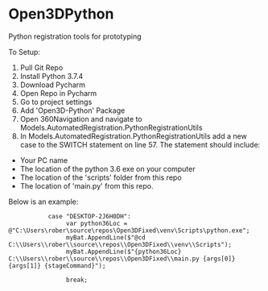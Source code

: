# Open3DPython
Python registration tools for prototyping


To Setup:
1. Pull Git Repo
2. Install Python 3.7.4
3. Download Pycharm
4. Open Repo in Pycharm
5. Go to project settings
6. Add 'Open3D-Python' Package
7. Open 360Navigation and navigate to Models.AutomatedRegistration.PythonRegistrationUtils
8. In Models.AutomatedRegistration.PythonRegistrationUtils add a new case to the SWITCH statement on line 57. The statement should include:
  - Your PC name
  - The location of the python 3.6 exe on your computer
  - The location of the 'scripts' folder from this repo
  - The location of 'main.py' from this repo.
  
 Below is an example: 

               case "DESKTOP-2J6H0DH":
                    var python36Loc = @"C:\Users\rober\source\repos\Open3DFixed\venv\Scripts\python.exe";
                    myBat.AppendLine($"@cd C:\\Users\\rober\\source\\repos\\Open3DFixed\\venv\\Scripts");
                    myBat.AppendLine($"{python36Loc} C:\\Users\\rober\\source\\repos\\Open3DFixed\\main.py {args[0]} {args[1]} {stageCommand}");

                    break;
